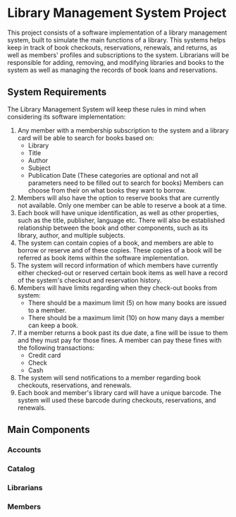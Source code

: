 # Library Management System Project
This project consists of a software implementation of a library management system, built to simulate the main functions of a library. This systems helps keep in track of book checkouts, reservations, renewals, and returns, as well as members' profiles and subscriptions to the system. Librarians will be responsible for adding, removing, and modifying libraries and books to the system as well as managing the records of book loans and reservations.

## System Requirements
The Library Management System will keep these rules in mind when considering its software implementation:
1. Any member with a membership subscription to the system and a library card will be able to search for books based on:
   * Library
   * Title 
   * Author
   * Subject
   * Publication Date 
(These categories are optional and not all parameters need to be filled out to search for books) Members can choose from their on what books they want to borrow.
3. Members will also have the option to reserve books that are currently not available. Only one member can be able to reserve a book at a time.
4. Each book will have unique identification, as well as other properties, such as the title, publisher, language etc. There will also be established relationship between the book and other components, such as its library, author, and multiple subjects.
5. The system can contain copies of a book, and members are able to borrow or reserve and of these copies. These copies of a book will be referred as book items within the software implementation.
6. The system will record information of which members have currently either checked-out or reserved certain book items as well have a record of the system's checkout and reservation history.
7. Members will have limits regarding when they check-out books from system:
   * There should be a maximum limit (5) on how many books are issued to a member.
   * There should be a maximum limit (10) on how many days a member can keep a book.
8. If a member returns a book past its due date, a fine will be issue to them and they must pay for those fines. A member can pay these fines with the following transactions:
   * Credit card
   * Check
   * Cash
9. The system will send notifications to a member regarding book checkouts, reservations, and renewals.
10. Each book and member's library card will have a unique barcode. The system will used these barcode during checkouts, reservations, and renewals.

## Main Components

### Accounts


### Catalog


### Librarians


### Members

